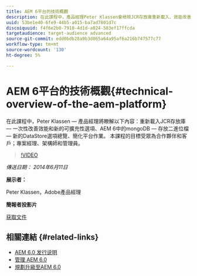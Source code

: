 ```yaml
---
title: AEM 6平台的技術概觀
description: 在此課程中，產品經理Peter Klassen會檢視JCR存放庫重新載入、效能改善和新的擴充性選項。
uuid: 53be1e40-6fe9-44b5-a015-ba7ad7801d7c
discoiquuid: f4f6e2b0-7910-4d1d-a024-583ef17ffcda
targetaudience: target-audience advanced
source-git-commit: edd0bdb28a9b3d065a64a95af6a216b747577c77
workflow-type: tm+mt
source-wordcount: '130'
ht-degree: 5%

---
```


# AEM 6平台的技術概觀{#technical-overview-of-the-aem-platform}

在此課程中，Peter Klassen — 產品經理將瞭解以下內容：重新載入JCR存放庫 — 一次性改善效能和新的可擴充性選項、AEM 6中的mongoDB — 存放二進位檔 — 新的DataStore選項總覽、簡化平台作業。 本課程的目標受眾為合作夥伴和客戶；專案經理、架構師和管理員。

>[!VIDEO](https://video.tv.adobe.com/v/19517/?quality=9)

*傳送日期： 2014年6月11日*

**展示者：**

Peter Klassen，Adobe產品經理

**簡報者投影片**

[获取文件](assets/aem6-platform-whatsnew.pdf)

## 相關連結 {#related-links}

* [AEM 6.0 发行说明](http://docs.adobe.com/content/docs/en/aem/6-0/release-notes.html)
* [管理 AEM 6.0](http://docs.adobe.com/docs/en/aem/6-0/manage.html)
* [規劃升級至AEM 6.0](http://docs.adobe.com/content/docs/en/aem/6-0/deploy/upgrade/planning.html)
